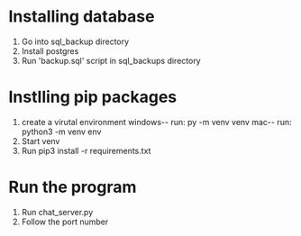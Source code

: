 # Installing database
1. Go into sql_backup directory
2. Install postgres
3. Run 'backup.sql' script in sql_backups directory

# Instlling pip packages
1. create a virutal environment
    windows-- run: py -m venv venv
    mac-- run: python3 -m venv env
2. Start venv
3. Run pip3 install -r requirements.txt

# Run the program
1. Run chat_server.py
2. Follow the port number 


